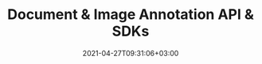 ---
############################# Static ############################
layout: "product"
date: 2021-04-27T09:31:06+03:00
draft: false

############################# Head ############################
head_title: "Annotate Documents with Cloud APIs & SDKs"
head_description: "Document Annotation REST API & Cloud SDKs for .NET, Java, PHP, Ruby or cURL commands for REST APIs. Annotate PDF, Word, Excel, PPT, HTML, Image, CAD etc."

############################# Header ############################
title: "Document & Image Annotation API & SDKs"
description: "Annotate documents and images using cURL commands for annotation REST APIs or Cloud SDKs for .NET, Java, PHP, Python & Ruby‎"

############################# APIs ###############################
apis:
  enable: true

  api:
    # api loop
    - title: "GroupDocs.Annotation Cloud SDKs Include"
      
      api_product:
        # api_product loop
        - link: "/annotation/curl/"
          img_alt: "GroupDocs.Annotation Cloud for cURL"
          image: "/sdk/272x272/groupdocs_annotation-for-curl.webp"
          product: "GroupDocs.Annotation"
          platform: "cURL"
          content: "Use cURL to annotate a variety of documents & images. Run it on any platform."

        # api_product loop
        - link: "/annotation/net/"
          img_alt: "GroupDocs.Annotation Cloud SDK for .NET"
          image: "/sdk/272x272/groupdocs_annotation-for-net.webp"
          product: "GroupDocs.Annotation"
          platform: "Cloud SDK for .NET"
          content: "Add the capability to effectively annotate documents using our .NET SDK."

          # api_product loop
        - link: "/annotation/java/"
          img_alt: "GroupDocs.Annotation Cloud SDK for Java"
          image: "/sdk/272x272/groupdocs_annotation-for-java.webp"
          product: "GroupDocs.Annotation"
          platform: "Cloud SDK for Java"
          content: "SDK for java easily annotate documents of various file formats."

    # api loop
    - api_product:
        # api_product loop
        - link: "/annotation/php/"
          img_alt: "GroupDocs.Annotation Cloud SDK for PHP"
          image: "/sdk/272x272/groupdocs_annotation-for-php.webp"
          product: "GroupDocs.Annotation"
          platform: "Cloud SDK for PHP"
          content: "PHP SDK to help you add document annotation features in your apps really fast."

        # api_product loop
        - link: "/annotation/python/"
          img_alt: "GroupDocs.Annotation Cloud SDK for Python"
          image: "/sdk/272x272/groupdocs_annotation-for-python.webp"
          product: "GroupDocs.Annotation"
          platform: "Cloud SDK for Python"
          content: "Add the functionality to annotate documents in your app using our SDK for Python."

          
          # api_product loop
        - link: "/annotation/ruby/"
          img_alt: "GroupDocs.Annotation Cloud SDK for Ruby"
          image: "/sdk/272x272/groupdocs_annotation-for-ruby.webp"
          product: "GroupDocs.Annotation"
          platform: "Cloud SDK for Ruby"
          content: "SDK to annotate a variety of document formats in your Ruby applications."


    # api loop
    - api_product:
        # api_product loop
        - link: "/annotation/nodejs/"
          img_alt: "GroupDocs.Annotation Cloud SDK for Node.js"
          image: "/sdk/272x272/groupdocs_annotation-for-node.webp"
          product: "GroupDocs.Annotation"
          platform: "Cloud SDK for Node.js"
          content: "SDK for Node.js to easily incorporate our cloud based document annotation API in your application."

############################# Back to top ###############################
back_to_top:
  enable: true
---